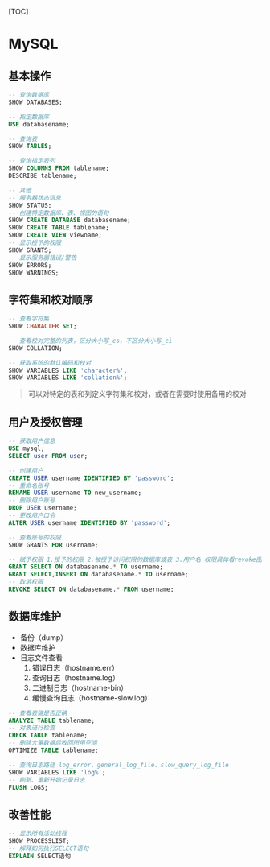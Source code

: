 [TOC]

# MySQL

## 基本操作

```sql
-- 查询数据库
SHOW DATABASES;

-- 指定数据库
USE databasename;

-- 查询表
SHOW TABLES;

-- 查询指定表列
SHOW COLUMNS FROM tablename;
DESCRIBE tablename;

-- 其他
-- 服务器状态信息
SHOW STATUS;
-- 创建特定数据库、表、视图的语句
SHOW CREATE DATABASE databasename;
SHOW CREATE TABLE tablename;
SHOW CREATE VIEW viewname;
-- 显示授予的权限
SHOW GRANTS;
-- 显示服务器错误/警告
SHOW ERRORS;
SHOW WARNINGS;
```

## 字符集和校对顺序

```sql
-- 查看字符集
SHOW CHARACTER SET;

-- 查看校对完整的列表，区分大小写_cs，不区分大小写_ci
SHOW COLLATION;

-- 获取系统的默认编码和校对
SHOW VARIABLES LIKE 'character%';
SHOW VARIABLES LIKE 'collation%';
```

> 可以对特定的表和列定义字符集和校对，或者在需要时使用备用的校对

## 用户及授权管理

```sql
-- 获取用户信息
USE mysql;
SELECT user FROM user;

-- 创建用户
CREATE USER username IDENTIFIED BY 'password';
-- 重命名账号
RENAME USER username TO new_username;
-- 删除用户账号
DROP USER username;
-- 更改用户口令
ALTER USER username IDENTIFIED BY 'password';

-- 查看账号的权限
SHOW GRANTS FOR username;

-- 赋予权限 1.授予的权限 2.被授予访问权限的数据库或表 3.用户名 权限具体看revoke图片
GRANT SELECT ON databasename.* TO username;
GRANT SELECT,INSERT ON databasename.* TO username;
-- 取消权限
REVOKE SELECT ON databasename.* FROM username;
```

## 数据库维护

- 备份（dump）
- 数据库维护
- 日志文件查看
    1. 错误日志（hostname.err）
    2. 查询日志（hostname.log）
    3. 二进制日志（hostname-bin）
    4. 缓慢查询日志（hostname-slow.log）

```sql
-- 查看表键是否正确
ANALYZE TABLE tablename;
-- 对表进行检查
CHECK TABLE tablename;
-- 删除大量数据后收回所用空间
OPTIMIZE TABLE tablename;

-- 查询日志路径 log_error、general_log_file、slow_query_log_file
SHOW VARIABLES LIKE 'log%';
-- 刷新、重新开始记录日志
FLUSH LOGS;
```

## 改善性能

```sql
-- 显示所有活动线程
SHOW PROCESSLIST;
-- 解释如何执行SELECT语句
EXPLAIN SELECT语句
```